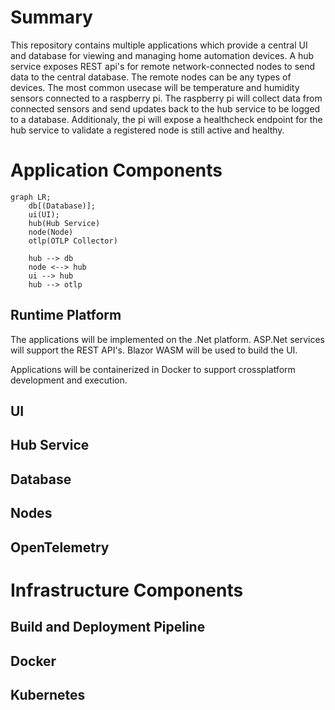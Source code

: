# Summary
This repository contains multiple applications which provide a central UI and database for viewing and managing home automation devices. A hub service exposes REST api's for remote network-connected nodes to send data to the central database. The remote nodes can be any types of devices. The most common usecase will be temperature and humidity sensors connected to a raspberry pi. The raspberry pi will collect data from connected sensors and send updates back to the hub service to be logged to a database. Additionaly, the pi will expose a healthcheck endpoint for the hub service to validate a registered node is still active and healthy.

# Application Components

```mermaid
graph LR;
    db[(Database)];
    ui(UI);
    hub(Hub Service)
    node(Node)
    otlp(OTLP Collector)

    hub --> db
    node <--> hub
    ui --> hub
    hub --> otlp
```

## Runtime Platform
The applications will be implemented on the .Net platform. ASP.Net services will support the REST API's. Blazor WASM will be used to build the UI.

Applications will be containerized in Docker to support crossplatform development and execution. 
## UI
## Hub Service
## Database
## Nodes
## OpenTelemetry

# Infrastructure Components

## Build and Deployment Pipeline
## Docker
## Kubernetes